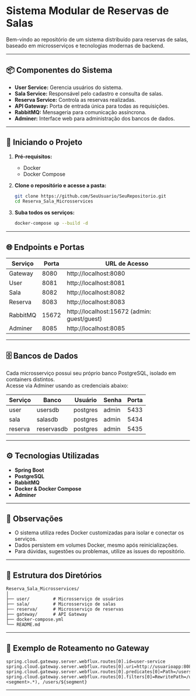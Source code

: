 # Sistema Modular de Reservas de Salas

Bem-vindo ao repositório de um sistema distribuído para reservas de salas, baseado em microsserviços e tecnologias modernas de backend.

---

## 📦 Componentes do Sistema

- **User Service:** Gerencia usuários do sistema.
- **Sala Service:** Responsável pelo cadastro e consulta de salas.
- **Reserva Service:** Controla as reservas realizadas.
- **API Gateway:** Porta de entrada única para todas as requisições.
- **RabbitMQ:** Mensageria para comunicação assíncrona.
- **Adminer:** Interface web para administração dos bancos de dados.

---

## 🚀 Iniciando o Projeto

1. **Pré-requisitos:**  
   - Docker  
   - Docker Compose

2. **Clone o repositório e acesse a pasta:**
    ```bash
    git clone https://github.com/SeuUsuario/SeuRepositorio.git
    cd Reserva_Sala_Microsservices
    ```

3. **Suba todos os serviços:**
    ```bash
    docker-compose up --build -d
    ```

---

## 🌐 Endpoints e Portas

| Serviço      | Porta | URL de Acesso                        |
|--------------|-------|--------------------------------------|
| Gateway      | 8080  | http://localhost:8080                |
| User         | 8081  | http://localhost:8081                |
| Sala         | 8082  | http://localhost:8082                |
| Reserva      | 8083  | http://localhost:8083                |
| RabbitMQ     | 15672 | http://localhost:15672 (admin: guest/guest) |
| Adminer      | 8085  | http://localhost:8085                |

---

## 🗄️ Bancos de Dados

Cada microsserviço possui seu próprio banco PostgreSQL, isolado em containers distintos.  
Acesse via Adminer usando as credenciais abaixo:

| Serviço   | Banco         | Usuário   | Senha  | Porta  |
|-----------|--------------|-----------|--------|--------|
| user      | usersdb      | postgres  | admin  | 5433   |
| sala      | salasdb      | postgres  | admin  | 5434   |
| reserva   | reservasdb   | postgres  | admin  | 5435   |

---

## ⚙️ Tecnologias Utilizadas

- **Spring Boot**
- **PostgreSQL**
- **RabbitMQ**
- **Docker & Docker Compose**
- **Adminer**

---

## 📝 Observações

- O sistema utiliza redes Docker customizadas para isolar e conectar os serviços.
- Dados persistem em volumes Docker, mesmo após reinicializações.
- Para dúvidas, sugestões ou problemas, utilize as issues do repositório.

---

## 📁 Estrutura dos Diretórios

```
Reserva_Sala_Microsservices/
│
├── user/         # Microsserviço de usuários
├── sala/         # Microsserviço de salas
├── reserva/      # Microsserviço de reservas
├── gateway/      # API Gateway
├── docker-compose.yml
└── README.md
```

---

## 🔗 Exemplo de Roteamento no Gateway

```properties
spring.cloud.gateway.server.webflux.routes[0].id=user-service
spring.cloud.gateway.server.webflux.routes[0].uri=http://usuarioapp:8081
spring.cloud.gateway.server.webflux.routes[0].predicates[0]=Path=/users/**
spring.cloud.gateway.server.webflux.routes[0].filters[0]=RewritePath=/users/(?<segment>.*), /users/${segment}
```

---
